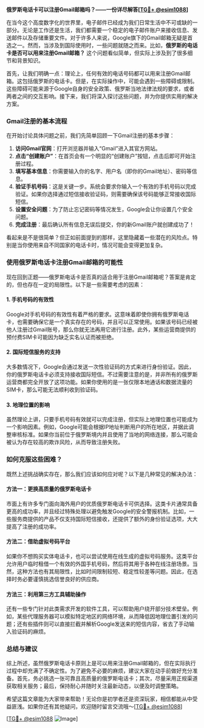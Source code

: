 **俄罗斯电话卡可以注册Gmail邮箱吗？——一份详尽解答[[TG💪+ @esim1088](https://t.me/s/esim1088)]**

在当今这个高度数字化的世界里，电子邮件已经成为我们日常生活中不可或缺的一部分。无论是工作还是生活，我们都需要一个稳定的电子邮件账户来接收信息、发送邮件以及存储重要文件。对于许多人来说，Google旗下的Gmail邮箱无疑是首选之一。然而，当涉及到国际使用时，一些问题就随之而来。比如，**俄罗斯的电话卡是否可以用来注册Gmail邮箱？** 这个问题看似简单，但实际上涉及到了很多细节和背景知识。

首先，让我们明确一点：理论上，任何有效的电话号码都可以用来注册Gmail邮箱。这包括俄罗斯的电话卡。但是，在实际操作中，可能会遇到一些障碍或限制。这些障碍可能来源于Google自身的安全政策、俄罗斯当地法律法规的要求，或者两者之间的交互影响。接下来，我们将深入探讨这些问题，并为你提供实用的解决方案。

### Gmail注册的基本流程

在开始讨论具体问题之前，我们先简单回顾一下Gmail注册的基本步骤：

1. **访问Gmail官网**：打开浏览器并输入“Gmail”进入其官方网站。
2. **点击“创建账户”**：在首页会有一个明显的“创建账户”按钮，点击后即可开始注册过程。
3. **填写基本信息**：你需要输入你的名字、用户名（即你的Gmail地址）、密码等信息。
4. **验证手机号码**：这是关键一步。系统会要求你输入一个有效的手机号码以完成验证。如果你选择通过短信接收验证码，则需要确保该号码能够正常接收国际短信。
5. **设置安全问题**：为了防止忘记密码等情况发生，Google会让你设置几个安全问题。
6. **完成注册**：最后确认所有信息无误后提交，你的新Gmail账户就创建成功了！

看起来是不是很简单？但正如前面提到的那样，这里隐藏着一些潜在的风险点。特别是当你使用来自不同国家的电话卡时，情况可能会变得更加复杂。

### 使用俄罗斯电话卡注册Gmail邮箱的可能性

现在回到正题——俄罗斯电话卡是否真的适合用于注册Gmail邮箱呢？答案是肯定的，但也存在一定的局限性。以下是一些需要考虑的因素：

#### 1. 手机号码的有效性
Google对手机号码的有效性有着严格的要求。这意味着即使你拥有俄罗斯电话卡，也需要确保它是一个真实存在的号码，并且可以正常使用。如果该号码已经被他人注册过Gmail账号，那么你就无法再用它进行注册。此外，某些运营商提供的预付费SIM卡可能因为缺乏实名认证而被拒绝。

#### 2. 国际短信服务的支持
大多数情况下，Google会通过发送一次性验证码的方式来进行身份验证。因此，你的俄罗斯电话卡必须支持接收国际短信。不过需要注意的是，并非所有的俄罗斯运营商都完全开放了这项功能。如果你使用的是一张仅限本地通话和数据流量的SIM卡，那么可能无法顺利收到验证码。

#### 3. 地理位置的影响
虽然理论上讲，只要手机号码有效就可以完成注册，但实际上地理位置也可能成为一个影响因素。例如，Google可能会根据IP地址判断用户的所在地区，并据此调整审核标准。如果你当前位于俄罗斯境内并且使用了当地的网络连接，那么可能会被认为存在较高的欺诈风险，从而导致注册失败。

### 如何克服这些困难？

既然上述挑战确实存在，那么我们应该如何应对呢？以下是几种常见的解决办法：

#### 方法一：更换高质量的俄罗斯电话卡
市面上有许多专门面向海外用户的优质俄罗斯电话卡可供选择。这类卡片通常具备更高的成功率，并且经过特殊处理以避免触发Google的安全警报机制。比如，一些服务商提供的产品不仅支持国际短信接收，还提供了额外的身份验证选项，大大提高了注册的成功率。

#### 方法二：借助虚拟号码平台
如果你不想购买实体电话卡，也可以尝试使用在线生成的虚拟号码服务。这类平台允许用户临时租借一个有效的外国手机号码，然后将其用于各种在线注册场景。当然，这种方法也有其局限性，比如时间限制较短、稳定性较差等问题。因此，在选择时务必要谨慎挑选信誉良好的供应商。

#### 方法三：利用第三方工具辅助操作
还有一些专门针对此类需求开发的软件工具，可以帮助用户绕开部分技术壁垒。例如，某些代理服务器可以模拟特定地区的网络环境，从而降低因地理位置引发的问题；还有些插件则可以直接拦截并解析Google发送来的短信内容，省去了手动输入验证码的麻烦。

### 总结与建议

综上所述，虽然俄罗斯电话卡原则上是可以用来注册Gmail邮箱的，但在实际执行过程中却充满了不确定性。为了避免不必要的麻烦，建议大家在动手前做好充分准备。首先，务必挑选一张可靠且高质量的俄罗斯电话卡；其次，尽量采用正规渠道获取相关服务；最后，保持耐心并随时关注最新动态，以便及时调整策略。

希望这篇文章能为大家带来帮助！无论你是初学者还是资深玩家，相信都能从中受益匪浅。如果你还有其他疑问，欢迎随时留言交流哦～[[TG💪+ @esim1088](https://t.me/s/esim1088)]

[[TG💪+ @esim1088](https://t.me/s/esim1088) ![Image](https://i.postimg.cc/4NQfJmqS/Snipaste-2025-05-13-00-14-12.png)]